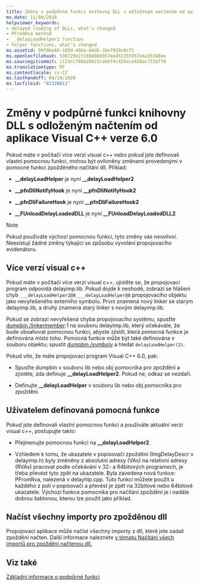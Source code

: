```yaml
---
title: Změny v podpůrné funkci knihovny DLL s odloženým načtením od aplikace Visual C++ verze 6.0
ms.date: 11/04/2016
helpviewer_keywords:
- delayed loading of DLLs, what's changed
- PFromRva method
- __delayLoadHelper2 function
- helper functions, what's changed
ms.assetid: 99f0be69-105d-49ba-8dd5-3be7939c0c72
ms.openlocfilehash: 536729e27c89d068957ea451355957e4a35348ee
ms.sourcegitcommit: c123cc76bb2b6c5cde6f4c425ece420ac733bf70
ms.translationtype: MT
ms.contentlocale: cs-CZ
ms.lasthandoff: 04/14/2020
ms.locfileid: "81320611"
---
```

# <a name="changes-in-the-dll-delayed-loading-helper-function-since-visual-c-60"></a>Změny v podpůrné funkci knihovny DLL s odloženým načtením od aplikace Visual C++ verze 6.0

Pokud máte v počítači více verzí visual c++ nebo pokud jste definovali vlastní pomocnou funkci, mohou být ovlivněny změnami provedenými v pomocné funkci zpožděného načítání dll. Příklad:

- **__delayLoadHelper** je nyní **__delayLoadHelper2**

- **__pfnDliNotifyHook** je nyní **__pfnDliNotifyHook2**

- **__pfnDliFailureHook** je nyní **__pfnDliFailureHook2**

- **__FUnloadDelayLoadedDLL** je nyní **__FUnloadDelayLoadedDLL2**

> [!NOTE]
> Pokud používáte výchozí pomocnou funkci, tyto změny vás neovlivní. Neexistují žádné změny týkající se způsobu vyvolání propojovacího evidenátoru.

## <a name="multiple-versions-of-visual-c"></a>Více verzí visual c++

Pokud máte v počítači více verzí visual c++, ujistěte se, že propojovací program odpovídá delayimp.lib. Pokud dojde k neshodě, zobrazí se hlášení chyb `___delayLoadHelper2@8` `___delayLoadHelper@8` propojovacího objektu jako nevyřešeného externího symbolu. První znamená nový linker se starým delayimp.lib, a druhý znamená starý linker s novým delayimp.lib.

Pokud se zobrazí nevyřešená chyba propojovacího systému, spusťte [dumpbin /linkermember](linkermember.md):1 na souboru delayimp.lib, který očekáváte, že bude obsahovat pomocnou funkci, abyste zjistili, která pomocná funkce je definována místo toho. Pomocná funkce může být také definována v souboru objektu; spustit [dumpbin /symboly](symbols.md) a hledat `delayLoadHelper(2)`.

Pokud víte, že máte propojovací program Visual C++ 6.0, pak:

- Spusťte dumpbin v souboru lib nebo obj pomocníka pro zpoždění a zjistěte, zda definuje **__delayLoadHelper2**. Pokud ne, odkaz se nezdaří.

- Definujte **__delayLoadHelper** v souboru lib nebo obj pomocníka pro zpoždění.

## <a name="user-defined-helper-function"></a>Uživatelem definovaná pomocná funkce

Pokud jste definovali vlastní pomocnou funkci a používáte aktuální verzi visual c++, postupujte takto:

- Přejmenujte pomocnou funkci na **__delayLoadHelper2**.

- Vzhledem k tomu, že ukazatele v popisovači zpoždění (ImgDelayDescr v delayimp.h) byly změněny z absolutní adresy (VAs) na relativní adresy (RVAs) pracovat podle očekávání v 32- a 64bitových programech, je třeba převést tyto zpět na ukazatele. Byla zavedena nová funkce: PFromRva, nalezená v delayhlp.cpp. Tuto funkci můžete použít u každého z polí v popisovači a převést je zpět na 32bitové nebo 64bitové ukazatele. Výchozí funkce pomocníka pro načítání zpoždění je i nadále dobrou šablonou, kterou lze použít jako příklad.

## <a name="load-all-imports-for-a-delay-loaded-dll"></a>Načíst všechny importy pro zpožděnou dll

Propojovací aplikace může načíst všechny importy z dll, které jste zadali zpoždění načten. Další informace naleznete [v tématu Načítání všech importů pro zpoždění načtenou dll.](loading-all-imports-for-a-delay-loaded-dll.md)

## <a name="see-also"></a>Viz také

[Základní informace o podpůrné funkci](understanding-the-helper-function.md)

